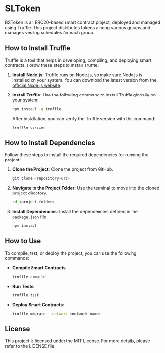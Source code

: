 # SLToken

BSToken is an ERC20-based smart contract project, deployed and managed using Truffle. This project distributes tokens among various groups and manages vesting schedules for each group.

## How to Install Truffle

Truffle is a tool that helps in developing, compiling, and deploying smart contracts. Follow these steps to install Truffle:

1. **Install Node.js**: Truffle runs on Node.js, so make sure Node.js is installed on your system. You can download the latest version from the [official Node.js website](https://nodejs.org/).

2. **Install Truffle**: Use the following command to install Truffle globally on your system:

    ```bash
    npm install -g truffle
    ```

    After installation, you can verify the Truffle version with the command:

    ```bash
    truffle version
    ```

## How to Install Dependencies

Follow these steps to install the required dependencies for running the project:

1. **Clone the Project**: Clone the project from GitHub.

    ```bash
    git clone <repository-url>
    ```

2. **Navigate to the Project Folder**: Use the terminal to move into the cloned project directory.

    ```bash
    cd <project-folder>
    ```

3. **Install Dependencies**: Install the dependencies defined in the `package.json` file.

    ```bash
    npm install
    ```

## How to Use

To compile, test, or deploy the project, you can use the following commands:

- **Compile Smart Contracts**:

    ```bash
    truffle compile
    ```

- **Run Tests**:

    ```bash
    truffle test
    ```

- **Deploy Smart Contracts**:

    ```bash
    truffle migrate --network <network-name>
    ```

## License

This project is licensed under the MIT License. For more details, please refer to the LICENSE file.
